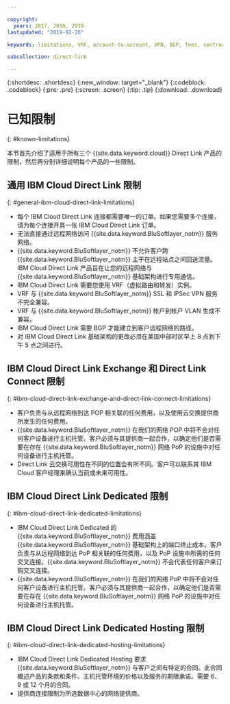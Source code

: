 ```yaml
---

copyright:
  years: 2017, 2018, 2019
lastupdated: "2019-02-26"

keywords: limitations, VRF, account-to-account, VPN, BGP, fees, contract, Exchange, Connect, Dedicated, Hosting

subcollection: direct-link

---
```


{:shortdesc: .shortdesc}
{:new_window: target="_blank"}
{:codeblock: .codeblock}
{:pre: .pre}
{:screen: .screen}
{:tip: .tip}
{:download: .download}

# 已知限制
{: #known-limitations}

本节首先介绍了适用于所有三个 {{site.data.keyword.cloud}} Direct Link 产品的限制，然后再分别详细说明每个产品的一些限制。

## 通用 IBM Cloud Direct Link 限制
{: #general-ibm-cloud-direct-link-limitations}

 * 每个 IBM Cloud Direct Link 连接都需要唯一的订单。如果您需要多个连接，请为每个连接开具一张 IBM Cloud Direct Link 订单。
 * 无法直接通过远程网络访问 {{site.data.keyword.BluSoftlayer_notm}} 服务网络。
 * {{site.data.keyword.BluSoftlayer_notm}} 不允许客户跨 {{site.data.keyword.BluSoftlayer_notm}} 主干在远程站点之间回送流量。IBM Cloud Direct Link 产品旨在让您的远程网络与 {{site.data.keyword.BluSoftlayer_notm}} 基础架构进行专用通信。
 * IBM Cloud Direct Link 需要您使用 VRF（虚拟路由和转发）实例。
 * VRF 与 {{site.data.keyword.BluSoftlayer_notm}} SSL 和 IPSec VPN 服务不完全兼容。
 * VRF 与 {{site.data.keyword.BluSoftlayer_notm}} 帐户到帐户 VLAN 生成不兼容。
 * IBM Cloud Direct Link 需要 BGP 才能建立到客户远程网络的路径。
 * 对 IBM Cloud Direct Link 基础架构的更改必须在美国中部时区早上 8 点到下午 5 点之间进行。
 
## IBM Cloud Direct Link Exchange 和 Direct Link Connect 限制
{: #ibm-cloud-direct-link-exchange-and-direct-link-connect-limitations}

 * 客户负责与从远程网络到达 POP 相关联的任何费用，以及使用云交换提供商所发生的任何费用。
 * {{site.data.keyword.BluSoftlayer_notm}} 在我们的网络 POP 中将不会对任何客户设备进行主机托管。客户必须与其提供商一起合作，以确定他们是否需要在存在 {{site.data.keyword.BluSoftlayer_notm}} 网络 PoP 的设施中对任何设备进行主机托管。
 * Direct Link 云交换可用性在不同的位置会有所不同。客户可以联系其 IBM Cloud 客户经理来确认当前或未来可用性。
 
## IBM Cloud Direct Link Dedicated 限制
{: #ibm-cloud-direct-link-dedicated-limitations}

 * IBM Cloud Direct Link Dedicated 的 {{site.data.keyword.BluSoftlayer_notm}} 费用涵盖 {{site.data.keyword.BluSoftlayer_notm}} 基础架构上的端口终止成本。客户负责与从远程网络到达 PoP 相关联的任何费用，以及 PoP 设施中所需的任何交叉连接。{{site.data.keyword.BluSoftlayer_notm}} 不会代表任何客户来订购交叉连接。
 * {{site.data.keyword.BluSoftlayer_notm}} 在我们的网络 PoP 中将不会对任何客户设备进行主机托管。客户必须与其提供商一起合作，以确定他们是否需要在存在 {{site.data.keyword.BluSoftlayer_notm}} 网络 PoP 的设施中对任何设备进行主机托管。

## IBM Cloud Direct Link Dedicated Hosting 限制
{: #ibm-cloud-direct-link-dedicated-hosting-limitations}

 * IBM Cloud Direct Link Dedicated Hosting 要求 {{site.data.keyword.BluSoftlayer_notm}} 与客户之间有特定的合同。此合同概述产品的条款和条件、主机托管环境的价格以及服务的期限承诺。需要 6、9 或 12 个月的合同。
 * 提供商连接限制为所选数据中心的网络提供商。
